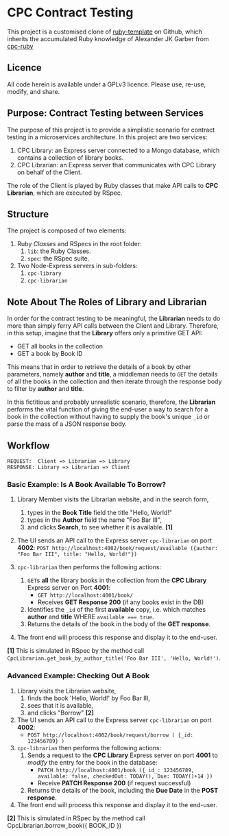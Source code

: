 # CPC Contract Testing

This project is a customised clone of [ruby-template](https://github.com/clockworkpc/ruby-template) on Github, which inherits the accumulated Ruby knowledge of Alexander JK Garber from [cpc-ruby](https://github.com/clockworkpc/ruby-template)

## Licence

All code herein is available under a GPLv3 licence.  Please use, re-use, modify, and share.

## Purpose: Contract Testing between Services

The purpose of this project is to provide a simplistic scenario for contract testing in a microservices architecture.  In this project are two services:
1. CPC Library: an Express server connected to a Mongo database, which contains a collection of library books.
2. CPC Librarian: an Express server that communicates with CPC Library on behalf of the Client.

The role of the Client is played by Ruby classes that make API calls to **CPC Librarian**, which are executed by RSpec.

## Structure

The project is composed of two elements:
1. Ruby *Classes* and RSpecs in the root folder:
   1. `lib`: the Ruby Classes.
   2. `spec`: the RSpec suite.
1. Two Node-Express servers in sub-folders:
   1. `cpc-library`
   2. `cpc-librarian`

## Note About The Roles of Library and Librarian

In order for the contract testing to be meaningful, the **Librarian** needs to do more than simply ferry API calls between the Client and Library.  Therefore, in this setup, imagine that the **Library** offers only a primitive GET API:
- GET all books in the collection
- GET a book by Book ID

This means that in order to retrieve the details of a book by other parameters, namely **author** and **title**, a middleman needs to `GET` the details of all the books in the collection and then iterate through the response body to filter by **author** and **title**.

In this fictitious and probably unrealistic scenario, therefore, the **Librarian** performs the vital function of giving the end-user a way to search for a book in the collection without having to supply the book's unique `_id` or parse the mass of a JSON response body.

## Workflow

```
REQUEST:  Client => Librarian => Library
RESPONSE: Library => Librarian => Client
```

### Basic Example: Is A Book Available To Borrow?

1. Library Member visits the Librarian website, and in the search form,
   1. types in the **Book Title** field the title "Hello, World!"
   1. types in the **Author** field the name "Foo Bar III",
   1. and clicks **Search**, to see whether it is available. **[1]**

1. The UI sends an API call to the Express server `cpc-librarian` on port **4002**: `POST http://localhost:4002/book/request/available ({author: "Foo Bar III", title: "Hello, World!"})`
1. `cpc-librarian` then performs the following actions:
   1. `GET`s **all** the library books in the collection from the **CPC Library** Express server on Port **4001**:
      - `GET http://localhost:4001/book/`
      - Receives **GET Response 200** (if any books exist in the DB)
   1. Identifies the `_id` of the first **available** copy, i.e. which matches **author** and **title** WHERE `available === true`.
   1. Returns the details of the book in the body of the **GET response**.
1. The front end will process this response and display it to the end-user.

**[1]** This is simulated in RSpec by the method call `CpcLibrarian.get_book_by_author_title('Foo Bar III', 'Hello, World!')`.

### Advanced Example: Checking Out A Book

1. Library visits the Librarian website,
   1. finds the book 'Hello, World!' by Foo Bar III,
   1. sees that it is available,
   1. and clicks "Borrow" **[2]**
1. The UI sends an API call to the Express server `cpc-librarian` on port **4002**:
   - `POST http://localhost:4002/book/request/borrow ( {_id: 123456789} )`
1. `cpc-librarian` then performs the following actions:
   1. Sends a request to the **CPC Library** Express server on port **4001** to *modify* the entry for the book in the database:
      - `PATCH http://localhost:4001/book ({ id_: 123456789, available: false, checkedOut: TODAY(), Due: TODAY()+14 })`
      - Receive **PATCH Response 200** (if request successful)
   1. Returns the details of the book, including the **Due Date** in the **POST response**.
1. The front end will process this response and display it to the end-user.

**[2]** This is simulated in RSpec by the method call CpcLibrarian.borrow_book({ BOOK_ID })
